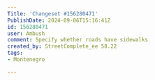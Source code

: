 ```yaml
---
Title: 'Changeset #156280471'
PublishDate: 2024-09-06T15:16:41Z
id: 156280471
user: Ambush
comment: Specify whether roads have sidewalks
created_by: StreetComplete_ee 58.22
tags:
- Montenegro

---
```

